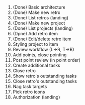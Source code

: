 1. (Done) Basic architecture
1. (Done) Make new retro
1. (Done) List retros (landing)
1. (Done) Make new project
1. (Done) List projects (landing)
1. (Dpne) Add retro item
1. (Done) Edit/delete retro item
1. Styling project to item
1. Review workflow (L->R, T->B)
1. Add points, close pointing
1. Post point review (in point order)
1. Create additional tasks
1. Close retro
1. Show retro's outstanding tasks
1. Close retro's outstanding tasks
1. Nag task targets
1. Pick retro icons
1. Authorization (landing)
